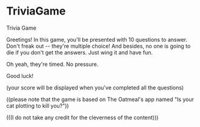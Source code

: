 # TriviaGame
Trivia Game

Greetings!  In this game, you'll be presented with 10 questions to answer.  Don't freak out -- they're multiple choice!  And besides, no one is going to die if you don't get the answers.  Just wing it and have fun.

Oh yeah, they're timed.  No pressure.  

Good luck!

(your score will be displayed when you've completed all the questions)

((please note that the game is based on The Oatmeal's app named "Is your cat plotting to kill you?"))

(((I do not take any credit for the cleverness of the content)))
